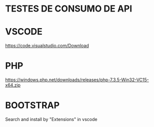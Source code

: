 # TESTES DE CONSUMO DE API 

# VSCODE
https://code.visualstudio.com/Download
# PHP
https://windows.php.net/downloads/releases/php-7.3.5-Win32-VC15-x64.zip
# BOOTSTRAP
Search and install by "Extensions" in vscode
